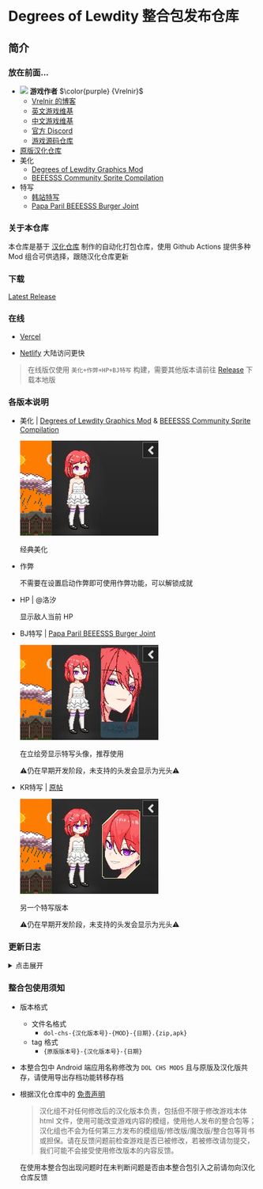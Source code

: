 # Degrees of Lewdity 整合包发布仓库

## 简介
### 放在前面...
- <img decoding="async" src="https://gitgud.io/uploads/-/system/user/avatar/9096/avatar.png" width="24"> <b>游戏作者</b> $\color{purple} {Vrelnir}$
  - [Vrelnir 的博客][blog]
  - [英文游戏维基][wiki-en]
  - [中文游戏维基][wiki-cn]
  - [官方 Discord][discord]
  - [游戏源码仓库][gitgud]
- [原版汉化仓库][github-chs]
- 美化
  - [Degrees of Lewdity Graphics Mod][beeesss]
  - [BEEESSS Community Sprite Compilation][beeesss-ext]
- 特写
  - [韩站特写][avatar-kr]
  - [Papa Paril BEEESSS Burger Joint][avatar-bj]

### 关于本仓库

本仓库是基于 [汉化仓库][github-chs] 制作的自动化打包仓库，使用 Github Actions 提供多种 Mod 组合可供选择，跟随汉化仓库更新

### 下载

[Latest Release](https://github.com/sakarie9/DOL-CHS-MODS/releases/latest)

### 在线

- [Vercel](https://dol-chs-mods.vercel.app/)

- [Netlify](https://dol-chs-mods.netlify.app)
  大陆访问更快

> 在线版仅使用 `美化+作弊+HP+BJ特写` 构建，需要其他版本请前往 [Release](https://github.com/sakarie9/DOL-CHS-MODS/releases) 下载本地版

### 各版本说明

- 美化 | [Degrees of Lewdity Graphics Mod][beeesss] & [BEEESSS Community Sprite Compilation][beeesss-ext]

  ![预览](assets/beautify.webp)

  经典美化

- 作弊

  不需要在设置启动作弊即可使用作弊功能，可以解锁成就

- HP | @洛汐

  显示敌人当前 HP

- BJ特写 | [Papa Paril BEEESSS Burger Joint][avatar-bj]

  ![预览](assets/beautify-avatarbj.webp)

  在立绘旁显示特写头像，推荐使用

  ⚠️仍在早期开发阶段，未支持的头发会显示为光头⚠️

- KR特写 | [原帖][avatar-kr]

  ![预览](assets/beautify-avatarkr.webp)

  另一个特写版本

  ⚠️仍在早期开发阶段，未支持的头发会显示为光头⚠️

### 更新日志
<details>
<summary>点击展开</summary>

- 0914

  移除世界扩展

  使用新格式HP显示

- 0911

  修改特写命名

  > 特写1 -> KR特写

  > 特写2 -> BJ特写

- 0908

  新增世界扩展作为底包

- v1.3.0-0904

  修正特写2未被应用的问题

- v1.3.0-0903

  添加特写1和特写2及HP显示

- v1.3.0-0902
  
  首次更新

</details>

### 整合包使用须知

- 版本格式
  - 文件名格式
    - `dol-chs-{汉化版本号}-{MOD}-{日期}.{zip,apk}`
  - tag 格式
    - `{原版版本号}-{汉化版本号}-{日期}`

- 本整合包中 Android 端应用名称修改为 `DOL CHS MODS` 且与原版及汉化版共存，请使用导出存档功能转移存档

- 根据汉化仓库中的 [免责声明](https://github.com/Eltirosto/Degrees-of-Lewdity-Chinese-Localization/blob/main/README.md#%E5%85%8D%E8%B4%A3%E5%A3%B0%E6%98%8E)

    > 汉化组不对任何修改后的汉化版本负责，包括但不限于修改游戏本体 html 文件，使用可能改变游戏内容的模组，使用他人发布的整合包等；汉化组也不会为任何第三方发布的模组版/修改版/魔改版/整合包等背书或担保。请在反馈问题前检查游戏是否已被修改，若被修改请勿提交，我们可能不会接受使用修改版本的内容反馈。

    在使用本整合包出现问题时在未判断问题是否由本整合包引入之前请勿向汉化仓库反馈

[blog]: https://vrelnir.blogspot.com
[wiki-en]: https://degreesoflewdity.miraheze.org/wiki
[wiki-cn]: https://degreesoflewditycn.miraheze.org/wiki
[gitgud]: https://gitgud.io/Vrelnir/degrees-of-lewdity/-/tree/master
[discord]: https://discord.gg/VznUtEh
[github-chs]: https://github.com/Eltirosto/Degrees-of-Lewdity-Chinese-Localization

[beeesss]: https://gitgud.io/BEEESSS/degrees-of-lewdity-graphics-mod
[beeesss-ext]: https://gitgud.io/Kaervek/kaervek-beeesss-community-sprite-compilation
[avatar-bj]: https://gitgud.io/GTXMEGADUDE/papa-paril-burger-joint
[avatar-kr]: https://arca.live/b/textgame/83875947

